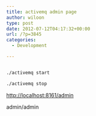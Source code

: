 ```yaml
---
title: activemq admin page
author: wiloon
type: post
date: 2012-07-12T04:17:32+00:00
url: /?p=3845
categories:
  - Development

---
```

```bash

./activemq start

./activemq stop

```


[http://localhost:8161/admin][1]

admin/admin


 [1]: http://3.242.226.103:8161/admin